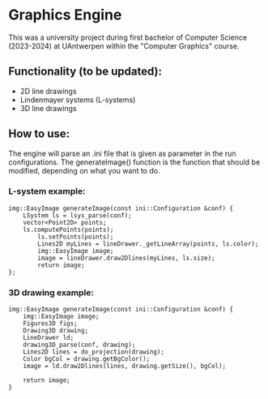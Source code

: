 # Graphics Engine
This was a university project during first bachelor of Computer Science (2023-2024) at UAntwerpen within the "Computer Graphics" course.

## Functionality (to be updated):
- 2D line drawings
- Lindenmayer systems (L-systems)
- 3D line drawings

## How to use:
The engine will parse an .ini file that is given as parameter in the run configurations.
The generateImage() function is the function that should be modified, depending on what you want to do.

### L-system example:

    img::EasyImage generateImage(const ini::Configuration &conf) {
        LSystem ls = lsys_parse(conf);
        vector<Point2D> points;
        ls.computePoints(points);
            ls.setPoints(points);
            Lines2D myLines = lineDrawer._getLineArray(points, ls.color);
            img::EasyImage image;
            image = lineDrawer.draw2Dlines(myLines, ls.size);
            return image;
    };

### 3D drawing example:

    img::EasyImage generateImage(const ini::Configuration &conf) {
        img::EasyImage image;
        Figures3D figs;
        Drawing3D drawing;
        LineDrawer ld;
        drawing3D_parse(conf, drawing);
        Lines2D lines = do_projection(drawing);
        Color bgCol = drawing.getBgColor();
        image = ld.draw2Dlines(lines, drawing.getSize(), bgCol);
    
        return image;
    }

